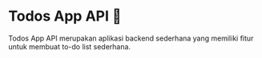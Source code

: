 # Todos App API 📝
Todos App API merupakan aplikasi backend sederhana yang memiliki fitur untuk membuat to-do list sederhana.
